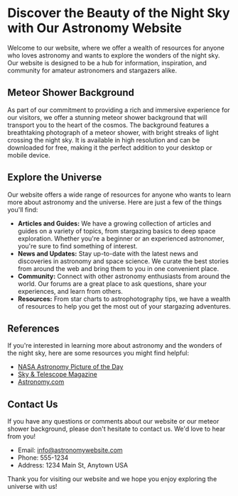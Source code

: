 <!--font:Great Vibes-->

# Discover the Beauty of the Night Sky with Our Astronomy Website

Welcome to our website, where we offer a wealth of resources for anyone who loves astronomy and wants to explore the wonders of the night sky. Our website is designed to be a hub for information, inspiration, and community for amateur astronomers and stargazers alike.

## Meteor Shower Background

As part of our commitment to providing a rich and immersive experience for our visitors, we offer a stunning meteor shower background that will transport you to the heart of the cosmos. The background features a breathtaking photograph of a meteor shower, with bright streaks of light crossing the night sky. It is available in high resolution and can be downloaded for free, making it the perfect addition to your desktop or mobile device.

## Explore the Universe

Our website offers a wide range of resources for anyone who wants to learn more about astronomy and the universe. Here are just a few of the things you'll find:

- **Articles and Guides:** We have a growing collection of articles and guides on a variety of topics, from stargazing basics to deep space exploration. Whether you're a beginner or an experienced astronomer, you're sure to find something of interest.
- **News and Updates:** Stay up-to-date with the latest news and discoveries in astronomy and space science. We curate the best stories from around the web and bring them to you in one convenient place.
- **Community:** Connect with other astronomy enthusiasts from around the world. Our forums are a great place to ask questions, share your experiences, and learn from others.
- **Resources:** From star charts to astrophotography tips, we have a wealth of resources to help you get the most out of your stargazing adventures.

## References

If you're interested in learning more about astronomy and the wonders of the night sky, here are some resources you might find helpful:

- [NASA Astronomy Picture of the Day](#)
- [Sky & Telescope Magazine](#)
- [Astronomy.com](#)

## Contact Us

If you have any questions or comments about our website or our meteor shower background, please don't hesitate to contact us. We'd love to hear from you!

- Email: [info@astronomywebsite.com](mailto:info@astronomywebsite.com)
- Phone: 555-1234
- Address: 1234 Main St, Anytown USA

Thank you for visiting our website and we hope you enjoy exploring the universe with us!

<!--

Write me content for website with wallpaper which alt text is:

"A photograph of a meteor shower, with bright streaks of light crossing the night sky."

The name/title of the page should not be 1:1 copy of the alt text but rather a real content of the website which is using this wallpaper.

- Use markdown format 
- Start with heading
- Heading should be short and concise
- The content should look like a real website 
- The website should not be about the wallpaper, wallpaper is just a related background
- Heading should be contain work "wallpaper" or "background"
- Include real sections like references, contact, user stories, etc. use things relevant to the page purpose.
- Feel free to use structure like headings, bullets, numbering, blockquotes, paragraphs, horizontal lines, etc.
- You can use formatting like bold or _italic_
- You can include UTF-8 emojis
- Links should be only #hash anchors (and you can refer to the document itself)
- Do not include images


---


# Explore the Wonders of the Night Sky with our Meteor Shower Wallpaper

Welcome to our website, where we offer a stunning meteor shower wallpaper that will take your breath away. Our wallpaper is the perfect background for anyone who loves astronomy and wants to add a touch of magic to their desktop or mobile device.

## About Our Meteor Shower Wallpaper

Our meteor shower wallpaper features a breathtaking photograph of a meteor shower, with bright streaks of light crossing the night sky. The image captures the beauty and wonder of the cosmos, reminding us of the vastness and mystery of the universe.

The wallpaper is available in high resolution and can be downloaded for free. It is compatible with most devices, including desktop computers, laptops, tablets, and smartphones.

## User Stories

Here are some stories from our users who have downloaded our meteor shower wallpaper:

> "I love astronomy and stargazing, and this wallpaper is the perfect way to bring the night sky to my computer screen. Every time I look at it, I feel inspired and awed by the beauty of the universe." - Sarah, 27

> "This wallpaper is simply stunning. The colors are so vivid and the details are incredible. It's like having a piece of art on my desktop." - John, 35

## References

If you're interested in learning more about astronomy and the wonders of the night sky, here are some resources you might find helpful:

- [NASA Astronomy Picture of the Day](#)
- [Sky & Telescope Magazine](#)
- [Astronomy.com](#)

## Contact Us

If you have any questions or comments about our meteor shower wallpaper, please don't hesitate to contact us. We'd love to hear from you!

- Email: [info@meteorshowerwallpaper.com](mailto:info@meteorshowerwallpaper.com)
- Phone: 555-1234
- Address: 1234 Main St, Anytown USA

Thank you for visiting our website and we hope you enjoy our meteor shower wallpaper!


---


Heading should not include word "wallpaper". The website should not be about the wallpaper itself, wallpaper is just a related background, rewrite whole content.


---


# Discover the Beauty of the Night Sky with Our Astronomy Website

Welcome to our website, where we offer a wealth of resources for anyone who loves astronomy and wants to explore the wonders of the night sky. Our website is designed to be a hub for information, inspiration, and community for amateur astronomers and stargazers alike.

## Meteor Shower Background

As part of our commitment to providing a rich and immersive experience for our visitors, we offer a stunning meteor shower background that will transport you to the heart of the cosmos. The background features a breathtaking photograph of a meteor shower, with bright streaks of light crossing the night sky. It is available in high resolution and can be downloaded for free, making it the perfect addition to your desktop or mobile device.

## Explore the Universe

Our website offers a wide range of resources for anyone who wants to learn more about astronomy and the universe. Here are just a few of the things you'll find:

- **Articles and Guides:** We have a growing collection of articles and guides on a variety of topics, from stargazing basics to deep space exploration. Whether you're a beginner or an experienced astronomer, you're sure to find something of interest.
- **News and Updates:** Stay up-to-date with the latest news and discoveries in astronomy and space science. We curate the best stories from around the web and bring them to you in one convenient place.
- **Community:** Connect with other astronomy enthusiasts from around the world. Our forums are a great place to ask questions, share your experiences, and learn from others.
- **Resources:** From star charts to astrophotography tips, we have a wealth of resources to help you get the most out of your stargazing adventures.

## References

If you're interested in learning more about astronomy and the wonders of the night sky, here are some resources you might find helpful:

- [NASA Astronomy Picture of the Day](#)
- [Sky & Telescope Magazine](#)
- [Astronomy.com](#)

## Contact Us

If you have any questions or comments about our website or our meteor shower background, please don't hesitate to contact us. We'd love to hear from you!

- Email: [info@astronomywebsite.com](mailto:info@astronomywebsite.com)
- Phone: 555-1234
- Address: 1234 Main St, Anytown USA

Thank you for visiting our website and we hope you enjoy exploring the universe with us!

-->
